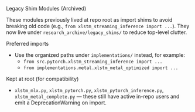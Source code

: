 Legacy Shim Modules (Archived)

These modules previously lived at repo root as import shims to avoid breaking
old code (e.g., `from xlstm_streaming_inference import ...`). They now live
under `research_archive/legacy_shims/` to reduce top-level clutter.

Preferred imports
- Use the organized paths under `implementations/` instead, for example:
  - `from src.pytorch.xlstm_streaming_inference import ...`
  - `from implementations.metal.xlstm_metal_optimized import ...`

Kept at root (for compatibility)
- `xlstm_mlx.py`, `xlstm_pytorch.py`, `xlstm_pytorch_inference.py`,
  `xlstm_metal_complete.py` — these still have active in-repo users and
  emit a DeprecationWarning on import.

